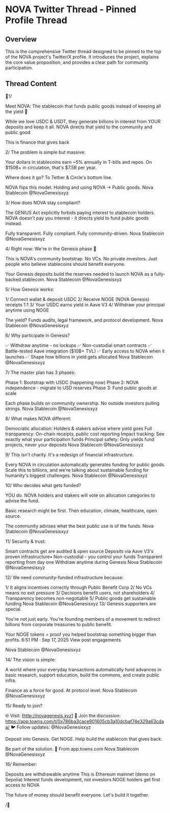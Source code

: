# NOVA Twitter Thread - Pinned Profile Thread

## Overview
This is the comprehensive Twitter thread designed to be pinned to the top of the NOVA project's Twitter/X profile. It introduces the project, explains the core value proposition, and provides a clear path for community participation.

## Thread Content

🧵1/

Meet NOVA: The stablecoin that funds public goods instead of keeping all the yield 🌟

While we love USDC & USDT, they generate billions in interest from YOUR deposits and keep it all. NOVA directs that yield to the community and public good

This is finance that gives back

2/ The problem is simple but massive:

Your dollars in stablecoins earn ~5% annually in T-bills and repos. On $150B+ in circulation, that's $7.5B per year.

Where does it go? To Tether & Circle's bottom line.

NOVA flips this model. Holding and using NOVA → Public goods.
Nova Stablecoin
@NovaGenesisxyz

3/ How does NOVA stay compliant?

The GENIUS Act explicitly forbids paying interest to stablecoin holders. NOVA doesn't pay you interest - it directs yield to fund public goods instead.

Fully transparent. Fully compliant. Fully community-driven.
Nova Stablecoin
@NovaGenesisxyz

4/ Right now: We're in the Genesis phase 🚀

This is NOVA's community bootstrap. No VCs. No private investors. Just people who believe stablecoins should benefit everyone.

Your Genesis deposits build the reserves needed to launch NOVA as a fully-backed stablecoin.
Nova Stablecoin
@NovaGenesisxyz

5/ How Genesis works:

1/ Connect wallet & deposit USDC
2/ Receive NOGE (NOVA Genesis) receipts 1:1
3/ Your USDC earns yield in Aave V3
4/ Withdraw your principal anytime using NOGE

The yield? Funds audits, legal framework, and protocol development.
Nova Stablecoin
@NovaGenesisxyz

6/ Why participate in Genesis?

✅ Withdraw anytime - no lockups
✅ Non-custodial smart contracts
✅ Battle-tested Aave integration ($10B+ TVL)
✅ Early access to NOVA when it launches
✅ Shape how billions in yield gets allocated
Nova Stablecoin
@NovaGenesisxyz

7/ The master plan has 3 phases:

Phase 1: Bootstrap with USDC (happening now)
Phase 2: NOVA independence - migrate to USD reserves
Phase 3: Fund public goods at scale

Each phase builds on community ownership. No outside investors pulling strings.
Nova Stablecoin
@NovaGenesisxyz

8/ What makes NOVA different:

Democratic allocation: Holders & stakers advise where yield goes
Full transparency: On-chain receipts, public cost reporting
Impact tracking: See exactly what your participation funds
Principal safety: Only yields fund projects, never your deposits
Nova Stablecoin
@NovaGenesisxyz

9/ This isn't charity. It's a redesign of financial infrastructure.

Every NOVA in circulation automatically generates funding for public goods. Scale this to billions, and we're talking about sustainable funding for humanity's biggest challenges.
Nova Stablecoin
@NovaGenesisxyz

10/ Who decides what gets funded?

YOU do. NOVA holders and stakers will vote on allocation categories to advise the fund.

Basic research might be first. Then education, climate, healthcare, open source.

The community advises what the best public use is of the funds.
Nova Stablecoin
@NovaGenesisxyz

11/ Security & trust:

Smart contracts get are audited & open source
Deposits via Aave V3's proven infrastructure• Non-custodial - you control your funds
Transparent reporting from day one
Withdraw anytime during Genesis
Nova Stablecoin
@NovaGenesisxyz

12/ We need community-funded infrastructure because:

1/ It aligns incentives correctly through Public Benefit Corp
2/ No VCs means no exit pressure
3/ Decisions benefit users, not shareholders
4/ Transparency becomes non-negotiable
5/ Public goods get sustainable funding
Nova Stablecoin
@NovaGenesisxyz
13/ Genesis supporters are special.

You're not just early. You're founding members of a movement to redirect billions from corporate
treasuries to public benefit.

Your NOGE tokens = proof you helped bootstrap something bigger than profits.
6:51 PM · Sep 17, 2025
View post engagements

Nova Stablecoin
@NovaGenesisxyz

14/ The vision is simple:

A world where your everyday transactions automatically fund advances in basic research, support education, build the commons, and create public infra.

Finance as a force for good. At protocol level.
Nova Stablecoin
@NovaGenesisxyz

15/ Ready to join?

🌐 Visit: [http://novagenesis.xyz]
💬 Join the discussion: https://app.towns.com/t/0x786ba3cace901605cb3a10dcbaf74e329a63cdaa/
🐦 Follow updates:
@NovaGenesisxyz


Deposit into Genesis. Get NOGE. Help build the stablecoin that gives back.

Be part of the solution. 🚀
From app.towns.com
Nova Stablecoin
@NovaGenesisxyz

16/ Remember:

Deposits are withdrawable anytime
This is Ethereum mainnet (demo on Sepolia)
Interest funds development, not investors
NOGE holders get first access to NOVA

The future of money should benefit everyone. Let's build it together.

/🧵

